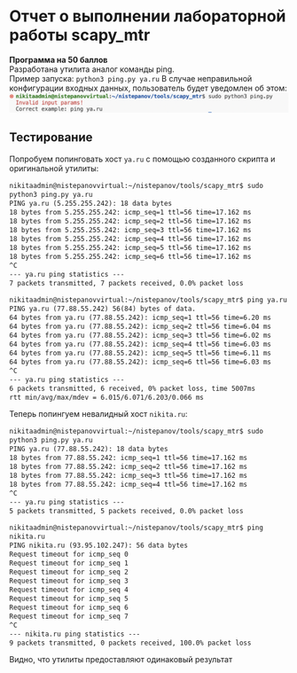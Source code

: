 # Отчет о выполнении лабораторной работы scapy_mtr
**Программа на 50 баллов**  
Разработана утилита аналог команды ping.  
Пример запуска: `python3 ping.py ya.ru`
В случае неправильной конфигурации входных данных, пользователь будет уведомлен об этом:
![alt text](invalid_input.png)

## Тестирование
Попробуем попинговать хост `ya.ru` с помощью созданного скрипта и оригинальной утилиты:  
```
nikitaadmin@nistepanovvirtual:~/nistepanov/tools/scapy_mtr$ sudo python3 ping.py ya.ru
PING ya.ru (5.255.255.242): 18 data bytes
18 bytes from 5.255.255.242: icmp_seq=1 ttl=56 time=17.162 ms
18 bytes from 5.255.255.242: icmp_seq=2 ttl=56 time=17.162 ms
18 bytes from 5.255.255.242: icmp_seq=3 ttl=56 time=17.162 ms
18 bytes from 5.255.255.242: icmp_seq=4 ttl=56 time=17.162 ms
18 bytes from 5.255.255.242: icmp_seq=5 ttl=56 time=17.162 ms
18 bytes from 5.255.255.242: icmp_seq=6 ttl=56 time=17.162 ms
^C
--- ya.ru ping statistics ---
7 packets transmitted, 7 packets received, 0.0% packet loss
```
```
nikitaadmin@nistepanovvirtual:~/nistepanov/tools/scapy_mtr$ ping ya.ru
PING ya.ru (77.88.55.242) 56(84) bytes of data.
64 bytes from ya.ru (77.88.55.242): icmp_seq=1 ttl=56 time=6.20 ms
64 bytes from ya.ru (77.88.55.242): icmp_seq=2 ttl=56 time=6.04 ms
64 bytes from ya.ru (77.88.55.242): icmp_seq=3 ttl=56 time=6.02 ms
64 bytes from ya.ru (77.88.55.242): icmp_seq=4 ttl=56 time=6.03 ms
64 bytes from ya.ru (77.88.55.242): icmp_seq=5 ttl=56 time=6.11 ms
64 bytes from ya.ru (77.88.55.242): icmp_seq=6 ttl=56 time=6.03 ms
^C
--- ya.ru ping statistics ---
6 packets transmitted, 6 received, 0% packet loss, time 5007ms
rtt min/avg/max/mdev = 6.015/6.071/6.203/0.066 ms
```

Теперь попингуем невалидный хост `nikita.ru`:
```  
nikitaadmin@nistepanovvirtual:~/nistepanov/tools/scapy_mtr$ sudo python3 ping.py ya.ru
PING ya.ru (77.88.55.242): 18 data bytes
18 bytes from 77.88.55.242: icmp_seq=1 ttl=56 time=17.162 ms
18 bytes from 77.88.55.242: icmp_seq=2 ttl=56 time=17.162 ms
18 bytes from 77.88.55.242: icmp_seq=3 ttl=56 time=17.162 ms
18 bytes from 77.88.55.242: icmp_seq=4 ttl=56 time=17.162 ms
^C
--- ya.ru ping statistics ---
5 packets transmitted, 5 packets received, 0.0% packet loss
```

```
nikitaadmin@nistepanovvirtual:~/nistepanov/tools/scapy_mtr$ ping nikita.ru
PING nikita.ru (93.95.102.247): 56 data bytes
Request timeout for icmp_seq 0
Request timeout for icmp_seq 1
Request timeout for icmp_seq 2
Request timeout for icmp_seq 3
Request timeout for icmp_seq 4
Request timeout for icmp_seq 5
Request timeout for icmp_seq 6
Request timeout for icmp_seq 7
^C
--- nikita.ru ping statistics ---
9 packets transmitted, 0 packets received, 100.0% packet loss
```

Видно, что утилиты предоставляют одинаковый результат
